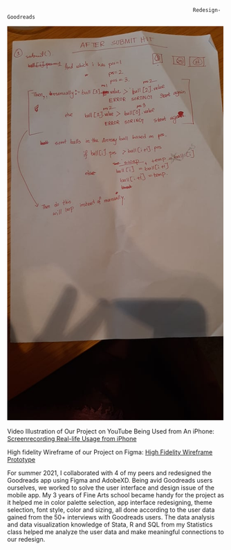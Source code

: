                                                                 Redesign-Goodreads
                                                                



<img style="float:center;"  src="https://github.com/maishahoq/Intro-to-IM/blob/main/Assignment/GameDevelopment/Gallery/275042261_728017601908557_3536086805784017991_n.jpg" alt="Inspiration" width="500"  />

Video Illustration of Our Project on YouTube Being Used from An iPhone: [Screenrecording Real-life Usage from iPhone](https://www.youtube.com/watch?v=HAwLu8tpFDQ)

High fidelity Wireframe of our Project on Figma: [High Fidelity Wireframe Prototype](https://www.figma.com/proto/RLNOPyBQ6eWlWCAPURgWmj/LF-Wireframe?node-id=192%3A2383&scaling=scale-down&page-id=0%3A1&starting-point-node-id=192%3A2383)                                                            
                                                               
                                                                
For summer 2021, I collaborated with 4 of my peers and redesigned the Goodreads app using Figma and AdobeXD. Being avid Goodreads users ourselves, we worked to solve the user interface and design issue of the mobile app. My 3 years of Fine Arts school became handy for the project as it helped me in color palette selection, app interface redesigning, theme selection, font style, color and sizing, all done according to the user data gained from the 50+ interviews with Goodreads users. The data analysis and data visualization knowledge of Stata, R and SQL from my Statistics class helped me analyze the user data and make meaningful connections to our redesign.




  
